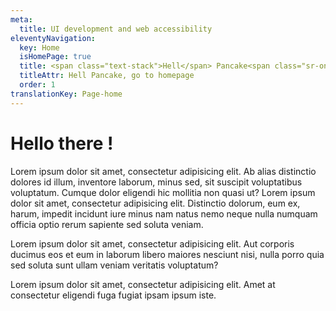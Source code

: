 ```yaml
---
meta:
  title: UI development and web accessibility
eleventyNavigation:
  key: Home
  isHomePage: true
  title: <span class="text-stack">Hell</span> Pancake<span class="sr-only">, go to homepage</span>
  titleAttr: Hell Pancake, go to homepage
  order: 1
translationKey: Page-home
---
```


# Hello there !

Lorem ipsum dolor sit amet, consectetur adipisicing elit. Ab alias distinctio dolores id illum, inventore laborum, minus sed, sit suscipit voluptatibus voluptatum. Cumque dolor eligendi hic mollitia non quasi ut? Lorem ipsum dolor sit amet, consectetur adipisicing elit. Distinctio dolorum, eum ex, harum, impedit incidunt iure minus nam natus nemo neque nulla numquam officia optio rerum sapiente sed soluta veniam.

Lorem ipsum dolor sit amet, consectetur adipisicing elit. Aut corporis ducimus eos et eum in laborum libero maiores nesciunt nisi, nulla porro quia sed soluta sunt ullam veniam veritatis voluptatum?

Lorem ipsum dolor sit amet, consectetur adipisicing elit. Amet at consectetur eligendi fuga fugiat ipsam ipsum iste.

